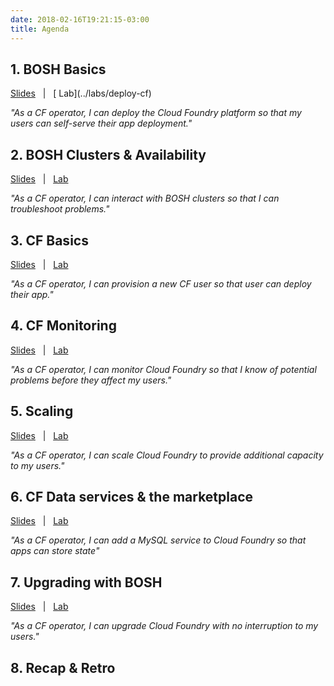 ```yaml
---
date: 2018-02-16T19:21:15-03:00
title: Agenda
---
```


## 1. BOSH Basics

<a href="/slides/#/bosh-basics" target="_blank">
  <i class="fa fa-tv"></i> Slides</a>
  &nbsp; | &nbsp; [<i class="fa fa-flask"></i> Lab](../labs/deploy-cf)

*"As a CF operator, I can deploy the Cloud Foundry platform so that my users can self-serve their app deployment."*


## 2. BOSH Clusters & Availability

<a href="/slides/#/bosh-ha" target="_blank"><i class="fa fa-tv"></i> Slides</a> &nbsp; | &nbsp; [<i class="fa fa-flask"></i> Lab](../labs/bosh-ha)

*"As a CF operator, I can interact with BOSH clusters so that I can troubleshoot problems."*

## 3. CF Basics

<a href="/slides/#/cf-basics" target="_blank"><i class="fa fa-tv"></i> Slides</a> &nbsp; | &nbsp; [<i class="fa fa-flask"></i> Lab](../labs/cf-basics)

*"As a CF operator, I can provision a new CF user so that user can deploy their app."*

## 4. CF Monitoring

<a href="/slides/#/monitoring" target="_blank"><i class="fa fa-tv"></i> Slides</a> &nbsp; | &nbsp; [<i class="fa fa-flask"></i> Lab](../labs/monitoring)

*"As a CF operator, I can monitor Cloud Foundry so that I know of potential problems before they affect my users."*

## 5. Scaling

<a href="/slides/#/scaling" target="_blank"><i class="fa fa-tv"></i> Slides</a> &nbsp; | &nbsp; [<i class="fa fa-flask"></i> Lab](../labs/scaling)

*"As a CF operator, I can scale Cloud Foundry to provide additional capacity to my users."*

## 6. CF Data services & the marketplace

<a href="/slides/#/services" target="_blank"><i class="fa fa-tv"></i> Slides</a> &nbsp; | &nbsp; [<i class="fa fa-flask"></i> Lab](../labs/services)

*"As a CF operator, I can add a MySQL service to Cloud Foundry so that apps can store state"*

## 7. Upgrading with BOSH

<a href="/slides/#/upgrade" target="_blank"><i class="fa fa-tv"></i> Slides</a> &nbsp; | &nbsp; [<i class="fa fa-flask"></i> Lab](../labs/upgrading)

*"As a CF operator, I can upgrade Cloud Foundry with no interruption to my users."*

## 8. Recap & Retro
